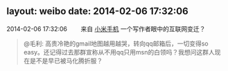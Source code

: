 layout: weibo
date: 2014-02-06 17:32:06
---
<meta name="referrer" content="no-referrer" />

2014-02-06 17:32:06  &nbsp;&nbsp;&nbsp;&nbsp;&nbsp;&nbsp; 来自 <a href="http://app.weibo.com/t/feed/22zMnn" rel="nofollow">小米手机</a>
一个写作者眼中的互联网变迁？
>  @毛利: 高贵冷艳的gmail地图越用越哭，转向qq邮箱后，一切变得so easy。还记得过去那群宣称从不用qq只用msn的白领吗？我想问这群人现在是不是早已被马化腾折服？ ​​​
